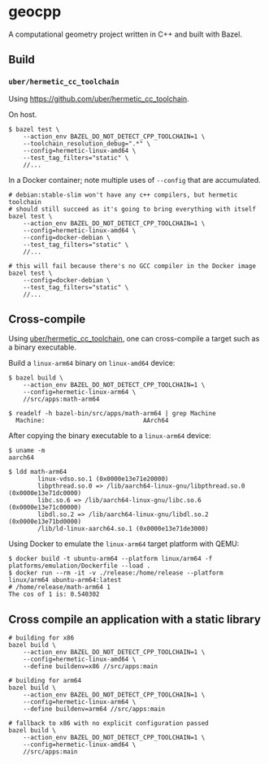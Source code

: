 # geocpp

A computational geometry project written in C++ and built with Bazel.

## Build

### `uber/hermetic_cc_toolchain`

Using https://github.com/uber/hermetic_cc_toolchain.

On host.

```shell
$ bazel test \
    --action_env BAZEL_DO_NOT_DETECT_CPP_TOOLCHAIN=1 \
    --toolchain_resolution_debug=".*" \
    --config=hermetic-linux-amd64 \
    --test_tag_filters="static" \
    //...
```

In a Docker container; note multiple uses of `--config` that are accumulated.

```shell
# debian:stable-slim won't have any c++ compilers, but hermetic toolchain
# should still succeed as it's going to bring everything with itself
bazel test \
    --action_env BAZEL_DO_NOT_DETECT_CPP_TOOLCHAIN=1 \
    --config=hermetic-linux-amd64 \
    --config=docker-debian \
    --test_tag_filters="static" \
    //...

# this will fail because there's no GCC compiler in the Docker image
bazel test \
    --config=docker-debian \
    --test_tag_filters="static" \
    //...
```

## Cross-compile

Using [uber/hermetic_cc_toolchain](https://github.com/uber/hermetic_cc_toolchain), one can cross-compile a target
such as a binary executable.

Build a `linux-arm64` binary on `linux-amd64` device:

```shell
$ bazel build \
    --action_env BAZEL_DO_NOT_DETECT_CPP_TOOLCHAIN=1 \
    --config=hermetic-linux-arm64 \
    //src/apps:math-arm64

$ readelf -h bazel-bin/src/apps/math-arm64 | grep Machine
  Machine:                           AArch64
```

After copying the binary executable to a `linux-arm64` device:

```shell
$ uname -m
aarch64

$ ldd math-arm64
        linux-vdso.so.1 (0x0000e13e71e20000)
        libpthread.so.0 => /lib/aarch64-linux-gnu/libpthread.so.0 (0x0000e13e71dc0000)
        libc.so.6 => /lib/aarch64-linux-gnu/libc.so.6 (0x0000e13e71c00000)
        libdl.so.2 => /lib/aarch64-linux-gnu/libdl.so.2 (0x0000e13e71bd0000)
        /lib/ld-linux-aarch64.so.1 (0x0000e13e71de3000)
```

Using Docker to emulate the `linux-arm64` target platform with QEMU:

```shell
$ docker build -t ubuntu-arm64 --platform linux/arm64 -f platforms/emulation/Dockerfile --load .
$ docker run --rm -it -v ./release:/home/release --platform linux/arm64 ubuntu-arm64:latest
# /home/release/math-arm64 1
The cos of 1 is: 0.540302
```

## Cross compile an application with a static library

```shell
# building for x86
bazel build \
    --action_env BAZEL_DO_NOT_DETECT_CPP_TOOLCHAIN=1 \
    --config=hermetic-linux-amd64 \
    --define buildenv=x86 //src/apps:main

# building for arm64
bazel build \
    --action_env BAZEL_DO_NOT_DETECT_CPP_TOOLCHAIN=1 \
    --config=hermetic-linux-arm64 \
    --define buildenv=arm64 //src/apps:main

# fallback to x86 with no explicit configuration passed
bazel build \
    --action_env BAZEL_DO_NOT_DETECT_CPP_TOOLCHAIN=1 \
    --config=hermetic-linux-amd64 \
    //src/apps:main
```
